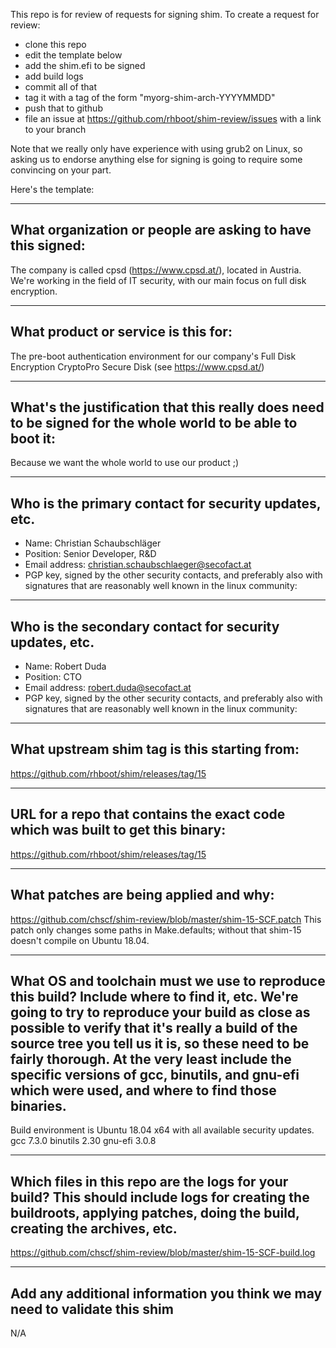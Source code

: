 This repo is for review of requests for signing shim.  To create a request for review:

- clone this repo
- edit the template below
- add the shim.efi to be signed
- add build logs
- commit all of that
- tag it with a tag of the form "myorg-shim-arch-YYYYMMDD"
- push that to github
- file an issue at https://github.com/rhboot/shim-review/issues with a link to your branch

Note that we really only have experience with using grub2 on Linux, so asking
us to endorse anything else for signing is going to require some convincing on
your part.

Here's the template:

-------------------------------------------------------------------------------
What organization or people are asking to have this signed:
-------------------------------------------------------------------------------
The company is called cpsd (https://www.cpsd.at/), located in Austria. We're working in the field of IT security, with our main focus on full disk encryption.

-------------------------------------------------------------------------------
What product or service is this for:
-------------------------------------------------------------------------------
The pre-boot authentication environment for our company's Full Disk Encryption CryptoPro Secure Disk (see https://www.cpsd.at/)

-------------------------------------------------------------------------------
What's the justification that this really does need to be signed for the whole world to be able to boot it:
-------------------------------------------------------------------------------
Because we want the whole world to use our product ;)

-------------------------------------------------------------------------------
Who is the primary contact for security updates, etc.
-------------------------------------------------------------------------------
- Name: Christian Schaubschläger
- Position: Senior Developer, R&D
- Email address: christian.schaubschlaeger@secofact.at
- PGP key, signed by the other security contacts, and preferably also with signatures that are reasonably well known in the linux community:

-------------------------------------------------------------------------------
Who is the secondary contact for security updates, etc.
-------------------------------------------------------------------------------
- Name: Robert Duda
- Position: CTO
- Email address: robert.duda@secofact.at
- PGP key, signed by the other security contacts, and preferably also with signatures that are reasonably well known in the linux community:

-------------------------------------------------------------------------------
What upstream shim tag is this starting from:
-------------------------------------------------------------------------------
https://github.com/rhboot/shim/releases/tag/15

-------------------------------------------------------------------------------
URL for a repo that contains the exact code which was built to get this binary:
-------------------------------------------------------------------------------
https://github.com/rhboot/shim/releases/tag/15

-------------------------------------------------------------------------------
What patches are being applied and why:
-------------------------------------------------------------------------------
https://github.com/chscf/shim-review/blob/master/shim-15-SCF.patch
This patch only changes some paths in Make.defaults; without that shim-15 doesn't compile on Ubuntu 18.04.

-------------------------------------------------------------------------------
What OS and toolchain must we use to reproduce this build?  Include where to find it, etc.  We're going to try to reproduce your build as close as possible to verify that it's really a build of the source tree you tell us it is, so these need to be fairly thorough. At the very least include the specific versions of gcc, binutils, and gnu-efi which were used, and where to find those binaries.
-------------------------------------------------------------------------------
Build environment is Ubuntu 18.04 x64 with all available security updates.
gcc 7.3.0
binutils 2.30
gnu-efi 3.0.8

-------------------------------------------------------------------------------
Which files in this repo are the logs for your build?   This should include logs for creating the buildroots, applying patches, doing the build, creating the archives, etc.
-------------------------------------------------------------------------------
https://github.com/chscf/shim-review/blob/master/shim-15-SCF-build.log

-------------------------------------------------------------------------------
Add any additional information you think we may need to validate this shim
-------------------------------------------------------------------------------
N/A
